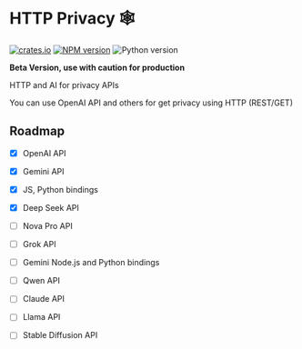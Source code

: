 # HTTP Privacy 🕸️

[![crates.io](https://img.shields.io/crates/v/privacy_http_sdk)](https://crates.io/crates/privacy_http_sdk)
[![NPM version](https://img.shields.io/npm/v/http-privacy-js.svg)](https://npmjs.org/package/http-privacy-js)
![Python version](https://img.shields.io/https://pypi.org/project/http-privacy-sdk/)


**Beta Version, use with caution for production**

HTTP and AI for privacy APIs

You can use OpenAI API and others for get privacy using HTTP (REST/GET)

## Roadmap

- [x] OpenAI API
- [x] Gemini API
- [x] JS, Python bindings
- [x] Deep Seek API
- [ ] Nova Pro API
- [ ] Grok API
- [ ] Gemini Node.js and Python bindings
- [ ] Qwen API
- [ ] Claude API
- [ ] Llama API
- [ ] Stable Diffusion API


